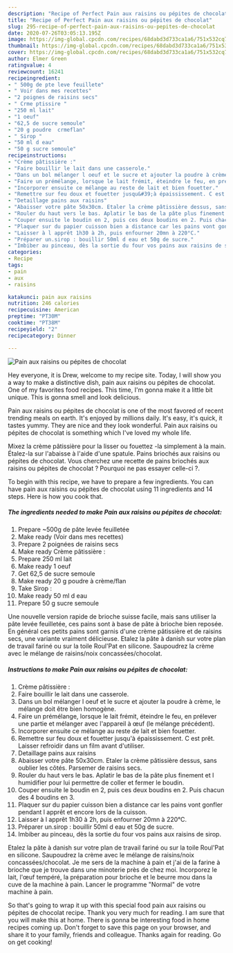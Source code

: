 ```yaml
---
description: "Recipe of Perfect Pain aux raisins ou pépites de chocolat"
title: "Recipe of Perfect Pain aux raisins ou pépites de chocolat"
slug: 295-recipe-of-perfect-pain-aux-raisins-ou-pepites-de-chocolat
date: 2020-07-26T03:05:13.195Z
image: https://img-global.cpcdn.com/recipes/68dabd3d733ca1a6/751x532cq70/pain-aux-raisins-ou-pepites-de-chocolat-photo-principale-de-la-recette.jpg
thumbnail: https://img-global.cpcdn.com/recipes/68dabd3d733ca1a6/751x532cq70/pain-aux-raisins-ou-pepites-de-chocolat-photo-principale-de-la-recette.jpg
cover: https://img-global.cpcdn.com/recipes/68dabd3d733ca1a6/751x532cq70/pain-aux-raisins-ou-pepites-de-chocolat-photo-principale-de-la-recette.jpg
author: Elmer Green
ratingvalue: 4
reviewcount: 16241
recipeingredient:
- " 500g de pte leve feuillete"
- " Voir dans mes recettes"
- "2 poignes de raisins secs"
- " Crme ptissire "
- "250 ml lait"
- "1 oeuf"
- "62,5 de sucre semoule"
- "20 g poudre  crmeflan"
- " Sirop "
- "50 ml d eau"
- "50 g sucre semoule"
recipeinstructions:
- "Crème pâtissière :"
- "Faire bouillir le lait dans une casserole."
- "Dans un bol mélanger l oeuf et le sucre et ajouter la poudre à crème, le mélange doit être bien homogène."
- "Faire un prémélange, lorsque le lait frémit, éteindre le feu, en prélever une partie et mélanger avec l&#39;appareil à œuf (le mélange précédent)."
- "Incorporer ensuite ce mélange au reste de lait et bien fouetter."
- "Remettre sur feu doux et fouetter jusqu&#39;à épaississement. C est prêt. Laisser refroidir dans un film avant d&#39;utiliser."
- "Detaillage pains aux raisins"
- "Abaisser votre pâte 50x30cm. Etaler la crème pâtissière dessus, sans oublier les côtés. Parsemer de raisins secs."
- "Rouler du haut vers le bas. Aplatir le bas de la pâte plus finement et l humidifier pour lui permettre de coller et fermer le boudin."
- "Couper ensuite le boudin en 2, puis ces deux boudins en 2. Puis chacun des 4 boudins en 3."
- "Plaquer sur du papier cuisson bien a distance car les pains vont gonfler pendant l apprêt et encore lors de la cuisson."
- "Laisser à l apprêt 1h30 à 2h, puis enfourner 20mn à 220°C."
- "Préparer un.sirop : bouillir 50ml d eau et 50g de sucre."
- "Imbiber au pinceau, dès la sortie du four vos pains aux raisins de sirop."
categories:
- Recipe
tags:
- pain
- aux
- raisins

katakunci: pain aux raisins 
nutrition: 246 calories
recipecuisine: American
preptime: "PT30M"
cooktime: "PT38M"
recipeyield: "2"
recipecategory: Dinner

---
```



![Pain aux raisins ou pépites de chocolat](https://img-global.cpcdn.com/recipes/68dabd3d733ca1a6/751x532cq70/pain-aux-raisins-ou-pepites-de-chocolat-photo-principale-de-la-recette.jpg)

Hey everyone, it is Drew, welcome to my recipe site. Today, I will show you a way to make a distinctive dish, pain aux raisins ou pépites de chocolat. One of my favorites food recipes. This time, I'm gonna make it a little bit unique. This is gonna smell and look delicious.

Pain aux raisins ou pépites de chocolat is one of the most favored of recent trending meals on earth. It's enjoyed by millions daily. It's easy, it's quick, it tastes yummy. They are nice and they look wonderful. Pain aux raisins ou pépites de chocolat is something which I've loved my whole life.

Mixez la crème pâtissière pour la lisser ou fouettez -la simplement à la main. Étalez-la sur l&#39;abaisse à l&#39;aide d&#39;une spatule. Pains briochés aux raisins ou pépites de chocolat. Vous cherchez une recette de pains briochés aux raisins ou pépites de chocolat ? Pourquoi ne pas essayer celle-ci ?.


To begin with this recipe, we have to prepare a few ingredients. You can have pain aux raisins ou pépites de chocolat using 11 ingredients and 14 steps. Here is how you cook that.

<!--inarticleads1-->

##### The ingredients needed to make Pain aux raisins ou pépites de chocolat:

1. Prepare  ~500g de pâte levée feuilletée
1. Make ready  (Voir dans mes recettes)
1. Prepare 2 poignées de raisins secs
1. Make ready  Crème pâtissière :
1. Prepare 250 ml lait
1. Make ready 1 oeuf
1. Get 62,5 de sucre semoule
1. Make ready 20 g poudre à crème/flan
1. Take  Sirop :
1. Make ready 50 ml d eau
1. Prepare 50 g sucre semoule


Une nouvelle version rapide de brioche suisse facile, mais sans utiliser la pâte levée feuilletée, ces pains sont à base de pâte à brioche bien reposée. En général ces petits pains sont garnis d&#39;une crème pâtissière et de raisins secs, une variante vraiment délicieuse. Etalez la pâte à danish sur votre plan de travail fariné ou sur la toile Roul&#39;Pat en silicone. Saupoudrez la crème avec le mélange de raisins/noix concassées/chocolat. 

<!--inarticleads2-->

##### Instructions to make Pain aux raisins ou pépites de chocolat:

1. Crème pâtissière :
1. Faire bouillir le lait dans une casserole.
1. Dans un bol mélanger l oeuf et le sucre et ajouter la poudre à crème, le mélange doit être bien homogène.
1. Faire un prémélange, lorsque le lait frémit, éteindre le feu, en prélever une partie et mélanger avec l&#39;appareil à œuf (le mélange précédent).
1. Incorporer ensuite ce mélange au reste de lait et bien fouetter.
1. Remettre sur feu doux et fouetter jusqu&#39;à épaississement. C est prêt. Laisser refroidir dans un film avant d&#39;utiliser.
1. Detaillage pains aux raisins
1. Abaisser votre pâte 50x30cm. Etaler la crème pâtissière dessus, sans oublier les côtés. Parsemer de raisins secs.
1. Rouler du haut vers le bas. Aplatir le bas de la pâte plus finement et l humidifier pour lui permettre de coller et fermer le boudin.
1. Couper ensuite le boudin en 2, puis ces deux boudins en 2. Puis chacun des 4 boudins en 3.
1. Plaquer sur du papier cuisson bien a distance car les pains vont gonfler pendant l apprêt et encore lors de la cuisson.
1. Laisser à l apprêt 1h30 à 2h, puis enfourner 20mn à 220°C.
1. Préparer un.sirop : bouillir 50ml d eau et 50g de sucre.
1. Imbiber au pinceau, dès la sortie du four vos pains aux raisins de sirop.


Etalez la pâte à danish sur votre plan de travail fariné ou sur la toile Roul&#39;Pat en silicone. Saupoudrez la crème avec le mélange de raisins/noix concassées/chocolat. Je me sers de la machine à pain et j&#39;ai de la farine à brioche que je trouve dans une minoterie près de chez moi. Incorporez le lait, l&#39;œuf tempéré, la préparation pour brioche et le beurre mou dans la cuve de la machine à pain. Lancer le programme &#34;Normal&#34; de votre machine à pain. 

So that's going to wrap it up with this special food pain aux raisins ou pépites de chocolat recipe. Thank you very much for reading. I am sure that you will make this at home. There is gonna be interesting food in home recipes coming up. Don't forget to save this page on your browser, and share it to your family, friends and colleague. Thanks again for reading. Go on get cooking!
